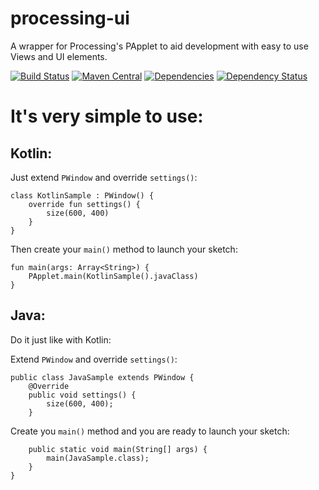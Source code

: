 # processing-ui
A wrapper for Processing's PApplet to aid development with easy to use Views and UI elements.

[![Build Status](https://travis-ci.org/GiantTreeLP/processing-ui.svg?branch=master)](https://travis-ci.org/GiantTreeLP/processing-ui)
[![Maven Central](https://maven-badges.herokuapp.com/maven-central/com.github.gianttreelp/gtlp-processing-ui/badge.svg)](https://maven-badges.herokuapp.com/maven-central/com.github.gianttreelp/gtlp-processing-ui)
[![Dependencies](https://app.updateimpact.com/badge/831936721338896384/processing-ui.svg?config=test)](https://app.updateimpact.com/latest/831936721338896384/processing-ui)
[![Dependency Status](https://www.versioneye.com/user/projects/58a71847b4d2a20055fcb868/badge.svg?style=flat-square)](https://www.versioneye.com/user/projects/58a71847b4d2a20055fcb868)

It's very simple to use:
=

Kotlin:
-

Just extend `PWindow` and override `settings()`:

    class KotlinSample : PWindow() {
        override fun settings() {
            size(600, 400)
        }
    }
    
Then create your `main()` method to launch your sketch:

    fun main(args: Array<String>) {
        PApplet.main(KotlinSample().javaClass)
    }
    
Java:
-

Do it just like with Kotlin:

Extend `PWindow` and override `settings()`:

    public class JavaSample extends PWindow {
        @Override
        public void settings() {
            size(600, 400);
        }

Create you `main()` method and you are ready to launch your sketch:

        public static void main(String[] args) {
            main(JavaSample.class);
        }
    }
